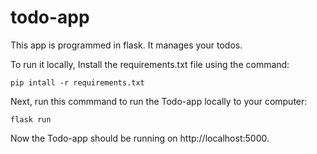 # todo-app
This app is programmed in flask. It manages your todos.

To run it locally, Install the requirements.txt file using the command:
```
pip intall -r requirements.txt
```
Next, run this commmand to run the Todo-app locally to your computer:
```
flask run
```
Now the Todo-app should be running on http://localhost:5000.

